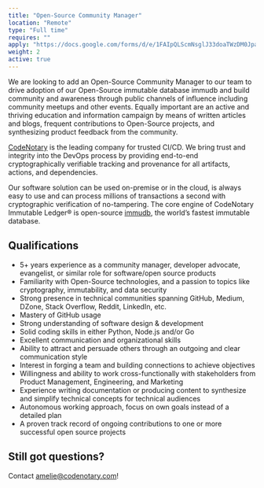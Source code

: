 ```yaml
---
title: "Open-Source Community Manager"
location: "Remote" 
type: "Full time" 
requires: "" 
apply: "https://docs.google.com/forms/d/e/1FAIpQLScmNsglJ33doaTWzDM0JpayK501fHenXuaSteg3ohcpVGQ4Xg/viewform?usp=sf_link"
weight: 2
active: true
---
```


We are looking to add an Open-Source Community Manager to our team to drive adoption of our Open-Source immutable database immudb and build community and awareness through public channels of influence including community meetups and other events. 
Equally important are an active and thriving education and information campaign by means of written articles and blogs, frequent contributions to Open-Source projects, and synthesizing product feedback from the community.

[CodeNotary](https://codenotary.com/) is the leading company for trusted CI/CD. We bring trust and integrity into the DevOps process by providing end-to-end cryptographically verifiable tracking and provenance for all artifacts, actions, and dependencies.

Our software solution can be used on-premise or in the cloud, is always easy to use and can process millions of transactions a second with cryptographic verification of no-tampering. The core engine of CodeNotary Immutable Ledger® is open-source [immudb](https://codenotary.com/technologies/immudb/), the world’s fastest immutable database.

## Qualifications

- 5+ years experience as a community manager, developer advocate, evangelist, or similar role for software/open source products
- Familiarity with Open-Source technologies, and a passion to topics like cryptography, immutability, and data security
- Strong presence in technical communities spanning GitHub, Medium, DZone, Stack Overflow, Reddit, LinkedIn, etc.
- Mastery of GitHub usage
- Strong understanding of software design & development
- Solid coding skills in either Python, Node.js and/or Go
- Excellent communication and organizational skills
- Ability to attract and persuade others through an outgoing and clear communication style 
- Interest in forging a team and building connections to achieve objectives
- Willingness and ability to work cross-functionally with stakeholders from Product Management, Engineering, and Marketing
- Experience writing documentation or producing content to synthesize and simplify technical concepts for technical audiences
- Autonomous working approach, focus on own goals instead of a detailed plan
- A proven track record of ongoing contributions to one or more successful open source projects

## Still got questions?

Contact [amelie@codenotary.com](mailto:amelie@codenotary.com?subject=[Hiring][Open-Source-Community-Manager])!